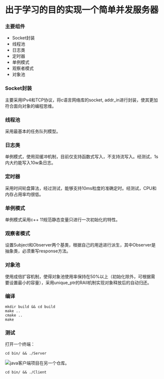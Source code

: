 # 出于学习的目的实现一个简单并发服务器

### 主要组件
-   Socket封装
-   线程池
-   日志类
-   定时器
-   单例模式
-   观察者模式
-   对象池

### Socket封装
主要采用IPv4和TCP协议，将c语言网络库的socket, addr_in进行封装，使其更加符合面向对象的编程思维。

### 线程池
采用最基本的任务队列模型。

### 日志类
单例模式，使用双缓冲机制，目前仅支持函数式写入，不支持流写入。经测试，1s内大约能写入10w条日志。

### 定时器
采用时间轮盘算法，经过测试，能够支持10ms粒度的准确定时。经测试，CPU和内存占用率均很低。

### 单例模式
单例模式采用c++ 11规范静态变量只进行一次初始化的特性。

### 观察者模式
设置Subject和Observer两个基类，根据自己的用途进行派生，其中Observer是抽象类，必须重写response方法。

### 对象池
使用成倍扩容机制，使得对象池使用率保持在50%以上（初始化除外，可根据需要设置最小的容量），采用unique_ptr的RAII机制实现对象释放后的自动归还。

### 编译
```
mkdir build && cd build
make ..
cmake ..
make
```

### 测试
打开一个终端：
```
cd bin/ && ./Server
```

![java客户端](git@github.com:CtrlZ233/swingClient.git)项目在另一个仓库。
```
cd bin/ && ./Client
```

